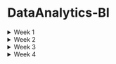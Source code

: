 # DataAnalytics-BI

<details>
<summary> Week 1 </summary>
<br>


 **What is Data Analytics** 
 - The ultimate role of a data analyst is to transform raw data into actionable insights that guide decision-making processes within an organization. This involves several key responsibilities and skills.

**1. Data Collection and Preparation:**
- Sourcing data from various channels, including databases, spreadsheets, and external sources,
- Cleaning and organizing the data to ensure it is accurate, consistent, and ready for analysis.


**2. Data Analysis:**
- Employing statistical methods, machine learning techniques, or other analytic tools to interpret data,
- Identifying trends, patterns, and correlations that might not be immediately obvious.


**3. Data Visualization and Storytelling:**
- Creating visual representations of the data, such as charts, graphs, and dashboards, to make complex information easily understandable,
- Articulating findings in a compelling narrative to communicate the significance of the data to stakeholders.

**4. Decision Support:**
- Making recommendations based on data-driven insights to help guide business decisions,
- Providing context around the data, including potential implications and future trends.

**5. Collaboration and Communication:**
- Working closely with other departments, such as marketing, finance, and operations, to understand their data needs and provide insights,

- Effectively communicating complex data findings in a clear and concise manner to non-technical stakeholders,

**6. Continuous Learning and Adaptation:**
- Keeping up-to-date with the latest industry trends, tools, and technologies in data analysis.
- Adapting to new types of data and analytical methods as the organization's needs evolve.


Analytics is made possible by modern data, storage, and computing capabilities.

**The Analytics Process**
- Data Acquisition
- Cleaning and Manipulation
- Analysis
- Visualization
- Reporting and Communication


**The Analytics Process is Iterative**
While we describe the steps of the analytics process as a series of sequential actions, it is more accurate to think of them as a set of interrelated actions that may be revisited frequently while working with a dataset.


**Analytics Techniques**
- Descriptive Analytics
- Predictive Analytics
- Prescriptive Analytics

</details>

<details>
<summary> Week 2 </summary>
<br>

**Exploring Data Types**
All columns in a table or set does represent a particular data type


**Tabular Data**
- Tabular data is data organized into a table, made up of columns and rows. A table represents information about a single topic.
- Each column represents a uniquely named field within a table, also called a variable, about a single characteristic
- The contents of each column contain values for the data element as defined by the column header.

**Structured Data Types**
- is tabular in nature and organized into rows and columns. Structured data is what typically comes to mind when looking at a spreadsheet.
- With clearly defined column headings, spreadsheets are easy to work with and understand
- In a spreadsheet, cells are where columns and rows intersect.


**Character**
- The character data type limits data entry to only valid characters
- Characters can include the alphabet that you might see on your keyboard, as well as numbers

**Alphanumeric** is the most widely used data type for storing character-based data. As the name implies, alphanumeric is appropriate when a data element consists of both numbers and letters.


**Character Sets**


 **Numeric** 
 - When numbers exclusively make up values for a data attribute, numeric becomes the data type of choice


**Whole Numbers**
- The integer, and all its subtypes, are for storing whole numbers.

**Rational Numbers**
- In all its variants, the numeric data type is for rational numbers that include a decimal point. As with the integer family of data types, each database vendor has its implementation nuances. 

![image](https://github.com/Siba182/DataAnalytics-BI/assets/60964130/6156f6b8-f376-4f89-9e86-4ba79a3b7e1d)


![image](https://github.com/Siba182/DataAnalytics-BI/assets/60964130/a690628b-80f3-4083-a4cf-a834dd13f546)


**Date and Time**
- Gathered together under the broad category of date, day of year and time of day are data elements that appear with great frequency

![image](https://github.com/Siba182/DataAnalytics-BI/assets/60964130/6de62299-4be5-428e-9bbd-0402a64e067c)


**Currency**
![image](https://github.com/Siba182/DataAnalytics-BI/assets/60964130/47530385-8390-4c4e-a247-60c42cce9819)



**Strong And Weak Typing**

**Strong** 
- Strong typing is when technology rigidly enforces data types. A database column defined as numeric only accepts numerical values. You will get an error if you attempt to enter characters into a numeric column.


**Weak**
- Weak typing loosely enforces data types. Spreadsheets use weak typing to help make it easier for people to accomplish their work. Spreadsheets default to an “automatic” data type and accommodate practically any value.





**Unstructured Data Types**
- While much of the data we use to record transactions is highly structured, most of the world's data is unstructured. Unstructured data is any type of data that does not fit neatly into the tabular model.

- Examples of unstructured data include digital images, audio recordings, video recordings, and open-ended survey responses.


**Binary**
- It supports any type of digital file you may have, from Microsoft Excel spreadsheets to digital photographs like audio, image and video data 

**Audio**
- Audio data can come from a variety of sources. Whenever you interact with a customer service agent and hear “this call may be recorded for quality assurance purposes,” your conversation is probably being recorded and stored for later analysis

**Images** 
- Each digital picture is a piece of unstructured data. 

**Videos**
- As is the case with audio data, the resolution has a significant impact on the storage a video consumes. Video duration is also another factor that impacts storage size.
  
**Large Text**
![image](https://github.com/Siba182/DataAnalytics-BI/assets/60964130/3fe7dc52-d530-4424-b581-49fb0866a926)


**Catagories of Data**


**Quantitative vs Qualitative Data**

**Quantitative** - data consists of numeric values. Data elements whose values come from counting or measuring are quantitative

**Qualitative** - data consists of frequent text values. Data elements whose values describe characteristics, traits, and attitudes are all qualitative



 **Discrete vs. Continuous Data**
 
  **Discrete** 
  - data is that it represents measurements that can't be subdivided. You may intuitively think of discrete data as using whole numbers, but that doesn't have to be the case.
  - useful when you have things you want to count


**Continuous**
- Instead of counting, when you measure things like height and weight, you are collecting continuous data.
  
- continuous data typically need a decimal point.


**Categorical Data**
- Text data with a known, finite number of categories is categorical.
- You can also use categories to enforce data validation when someone is first entering data.


  **Dimensional Data**
  - Dimensional modeling is an approach to arranging data to facilitate analysis.
  - Dimensional modeling organizes data into fact tables and dimension tables
  - Fact tables store measurement data that is of interest to a business
  - A table holding appointment data would be called a fact table. Dimensions are tables that 
     contain data about the fact
  


**Common Data Structures**

**Structured Data**
- Tabular data is structured data, with values stored in a consistent, defined manner, organized into columns and rows. Data is consistent when all entries in a column contain the same type of value. This method of organization facilitates aggregation.


**Unstructured Data**
- Unstructured data is qualitative, describing the characteristics of an event or an object. Images, phrases, audio or video recordings, and descriptive text are all examples of unstructured data. There is very little that is common about different kinds of unstructured data


**Semi-Structured Data**
- Semi-structured data is data that has structure and that is not tabular. Email is a well-known example of semi-structured data. Every email message has structural components, including recipient, sender, subject, date, and time. However, the body of an email is unstructured text, while attachments could be anything type of file.




**Common File Formarts**
- Common file formats facilitate data exchange and tool interoperability.

**Text Files**
- Text files are one of the most commonly used data file formats. As the name implies, they consist of plain text and are limited in scope to alphanumeric data

When a file is comma-delimited, it is known as a **comma-separated values (CSV)** file

Similarly, when a file is tab-delimited, it is called a **tab-separated values (TSV)** file.


**Fixed-Width Files**

**JavaScript Object Notation** 
- JSON is an open standard file format, designed to add structure to a text file without incurring significant overhead
- One of its design principles is that JSON is easily readable by people and easily parsed by modern programming languages


**Extensible Markup Language (XML)**
- is a markup language that facilitates structuring data in a text file
- While conceptually similar to JSON, XML incurs more overhead because it makes extensive use of tags
- Tags describe a data element and enclose each value for each data element.

**HyperText Markup Language (HTML)**
- is a markup language for documents designed to be displayed in a web browser
- HTML pages serve as the foundation for how people interact with the World Wide Web.
- HTML is a tag-based language


**Chapter 3**

**Relational Databases** 
- a database structured to recognize relations between stored items of information.

**Benefits**
- **Atomicity** defines elements that make up a complete transaction.
- **Consistency** defines rules for maintaining data integrity following a transaction.
- **Isolation** keeps the effects of transactions invisible to others so they don't contend with one another.
- **Durability** ensures data changes become permanent after each committed transaction.


**Relational Model**
- header corresponds to the name of an entity
- Each of these entities becomes a separate table in the database, with a column for each attribute.
- Each row represents an instance of the entity
- The power of the relational model is that it also allows us to describe how entities connect or relate, to each other.


**Entity Relationship Diagram**
- is a visual artifact of the data modeling process
- it shows the connection between related entities
-  A relationship is a connection between entities
-  The symbols adjacent to an entity describe the relationship.


**Cardinality**
- refers to the relationship between two entities, showing how many instances of one entity relate to instances in another entity

![image](https://github.com/Siba182/DataAnalytics-BI/assets/60964130/5e155dbd-c385-4618-84d8-311559b2f819)


**Relationships**

**Unary relationship** - is when an entity has a connection with itself. For example, where a single manager has multiple employees
**Binary relationship** - connects two entities
**Ternary relationship** - connects three entities. For example, you might use a ticket entity to connect a venue, a performing artist, and a price



**Relational Databases**
- are pieces of software that let you make an operational system out of an ERD
- You start with a relational model and create a physical design
- Relational entities correspond to database tables, and entity attributes correspond to table columns.


**Nonrelational databases**
- does not have a predefined structure based on tabular data
- The result is a highly flexible approach to storing data.
- the data types available in relational databases are absent
- you need to know more about the data itself to interact with it
- Data validation happens in code, as opposed to being done in the database.

**Key-value** - database is one of the simplest ways of storing data. Data is stored as a collection of keys and their corresponding values. A key must be globally unique across the entire database. 


**Document** - is similar to a key-value database, with additional restrictions. In a key-value database, the value can contain anything. With a document database, the value is restricted to a specific structured format


**Column-family** databases use an index to identify data in groups of related columns

**Graph** databases specialize in exploring relationships between pieces of data




**Databases Use Cases**

**Online Transactional Process (OLTP)**
- OLTP systems handle the transactions we encounter every day
- Example transactions include booking a flight reservation, ordering something online, or executing a stock trade


**Normalization**
**First Normal Form (1NF)** - is when every row in a table is unique and every column contains a unique value.

**Second normal form (2NF)** starts where 1NF leaves off. In addition to each row being unique, 2NF applies an additional rule stating that all nonprimary key values must depend on the entire primary key

**Third normal form (3NF)** builds upon 2NF by adding a rule stating all columns must depend on only the primary key.



**Online Analytical Processing**
- OLAP systems focus on the ability of organizations to analyze data.
- While OLAP and OLTP databases can both use relational database technology, their structures are fundamentally different.


**Schema Concept**

**Database** 
- Designed to capture and record data
- Live, real--time data
- Data stored in tables with column and rows
- Data is highly detailed
- Flexible schema

**Data Warehouse**
- Designed for analytical processing
- Data is refreshed from source systems - stores current and historical
- Data is summarised
- Rigid schema - hoe data is organized

**Data Lake**
- Designed to capture raw data (structured, semi-structured and unstructured)
- Made for large amounts of data
- Used for ML and AI in its current state or for Analytics with processing
- Can organised and put into Databases or Data Warehouses


**Dimensionality**
- Dimensionality refers to the number of attributes a table has.
- The greater the number of attributes, the higher the dimensionality.
- A dimension table provides additional context around data in fact tables

**Handling Dimensionality**
- There are multiple ways to design dimensions



**Data Acquisition Concepts**
To perform analytics, you need data. Data can come from internal systems you operate, or you can obtain it from third-party sources. 


**Integration**

**Extract, Transform, Load**
**Extract** - In the first phase, you extract data from the source system and place it in a staging area. The goal of the extract phase is to move data from a relational database into a flat file as quickly as possible


**Transform** -  The second phase transforms the data. The goal is to reformat the data from its transactional structure to the data warehouse's analytical design

**Load** - The purpose of the load phase is to ensure data gets into the analytical system as quickly as possible



**Differences between ETL and ELT**
Extract, load, and transform (ELT) is a variant of ETL. With ELT, data is extracted from a source database and loaded directly into the data warehouse


Once the extract and load phases are complete, the transformation phase gets underway. One key difference between ETL and ELT is the technical component performing the transformation


 With ETL, the data transformation takes place external to a relational database, using a programming language like Python. ELT uses SQL and the power of a relational database to reformat the data.



 **Data Collection Methods**
 - Application Programming Interfaces (APIs)
 - Web Services
 - Web Scraping
 - Human-in-the-Loop
 - Surveys
 - Survey Tools
 - Observation
 - Sampling
 
 



**Working with Data**


**Data Manipulation**
When manipulating data, one of four possible actions occurs:

Create new data        - INSERT - Creates new data in an existing table
Read existing data.    - SELECT - Retrieves data from an existing table
Update existing data.  - UPDATE - Changes existing data in an existing table
Delete existing data.  - DELETE - Removes existing data from an existing table


**SQL Considerations**
The keywords in SQL are case-insensitive. However, the case-sensitivity of column names and values depend on the database configuration.


**Filtering**
- Filtering is a way to reduce the data down to only the rows that you need.
- To filter data, you add a WHERE clause to a query. Note that the column you are filtering on does not have to appear in the SELECT clause.

**Filtering and Logical Operators**
- A query can have multiple filtering conditions. You need to use a logical operator to account for complex filtering needs
- Using AND and OR

**Sorting**
- When querying a database, you frequently specify the order in which you want your results to return.
- The ORDER BY clause is the component of a SQL query that makes sorting possible


**Date Function**
- date columns are frequently found in OLAP environments. Date columns also appear in transactional systems. Storing date information about an event facilitates analysis across time.


**Logical Functions**
- When writing SQL, there are frequently many ways to write a query and create the same results. Another way to generate the output is by using the IFF logical function. 

 syntax:
IFF(boolean_expression, true_value, false_value)


**Aggregate Functions**
- Summarized data helps answer questions that executives have, and aggregate functions are an easy way to summarize data. Aggregate functions summarize a query's data and return a single value

![image](https://github.com/Siba182/DataAnalytics-BI/assets/60964130/07d44816-d1ec-4222-8c9f-9685905acbc8)



**System Functions**
- Each database platform offers functions that expose data about the database itself. One of the most frequently used system functions returns the current date.
- The current date is a component of transactional records and enables time-based analysis in the future. The current date is also necessary for a system that uses an effective date approach.
- System functions also return data about the database environment.


**Query Optimization**
- Writing an SQL query is straightforward. Writing a SQL query that efficiently does what you intend can be more difficult. There are several factors to consider when creating well-performing SQL.




**Chapter 4**

**Data Quality Challenges**

**Duplicate Data**
- Duplicate data occurs when data representing the same transaction is accidentally duplicated within a system. 

**Redundant Data**
- While duplicate data typically comes from accidental data entry, redundant data happens when the same data elements exist in multiple places within a system. Frequently, data redundancy is a function of integrating multiple systems.


**Missing Values**
- Another issue that impacts data quality is the concept of missing values. Missing values occur when you expect an attribute to contain data but nothing is there. Missing values are also known as null values. A null value is the absence of a value. A null is not a space, blank, or other character


**Invalid Data**
- Invalid data are values outside the valid range for a given attribute. An invalid value violates a business rule instead of having an incorrect data type. As such, you have to understand the context of a system to determine whether or not a value is invalid


**Nonparametric Data**
- Nonparametric data is data collected from categorical variables
- Sometimes the categories indicate differentiation, and sometimes they have a rank order associated with them


**Data Outliers**
- A data outlier is a value that differs significantly from other observations in a dataset.
- With outliers, you need to understand why they exist and whether they are valid in the context of your analysis


**Specification Mismatch**
- A specification describes the target value for a component. A specification mismatch occurs when an individual component's characteristics are beyond the range of acceptable values


**Data Type Validation**
- Data type validation ensures that values in a dataset have a consistent data type.



**Data Manipulation Techniques**
- There are several potential issues to be aware of and account for when working with data.


**Recoding Data**
- Recoding data is a technique you can use to map original values for a variable into new values to facilitate analysis
-  Recoding groups data into multiple categories, creating a categorical variable. A categorical variable is either nominal or ordinal.
- Nominal variables are any variable with two or more categories where there is no natural order of the categories, like hair color or eye color
-  Ordinal variables are categories with an inherent rank



**Derived Variables**
- A derived variable is a new variable resulting from a calculation on an existing variable.

**Data Merge**
- A data merge uses a common variable to combine multiple datasets with different structures into a single dataset
- Merging data improves data quality by adding new variables to your existing data


**Data Blending**
- Data blending combines multiple sources of data into a single dataset at the reporting layer.
- Data blending differs from ETL in that it allows an analyst to combine datasets in an ad hoc manner without saving the blended dataset in a relational databas


**Concatenation**
- Concatenation is the merging of separate variables into a single variable
- Concatenation is a highly effective technique when dealing with a source system that stores components of a single variable in multiple columns.

**Data Append**
- A data append combines multiple data sources with the same structure, resulting in a new dataset containing all the rows from the original datasets
-  When appending data, you save the result as a new dataset for ongoing analysis.


**Imputation**
- Imputation is a technique for dealing with missing values by replacing them with substitutes
- When merging multiple data sources, you may end up with a dataset with many nulls in a given column

Here are a few approaches an analyst can use for imputing values:

- **Remove Missing Data**:  With this approach, you can remove rows with missing values without impacting the quality of your overall analysis.
- **Replace with Zero**:  With this approach, you replace missing values with a zero. Whether or not it is appropriate to replace missing data with a zero is contextual. In this case, zero isn't an appropriate value, as a person's weight should be a positive number. In addition, replacing a zero in this case has an extraordinary impact on the overall average weight.
- **Replace with Overall Average**:  Instead of using a zero, you can compute the average Weight value for all rows that have data and then replace the missing Weight values with that calculated average.
- **Replace with Most Frequent (Mode)**:  Alternatively, you can take the most frequently occurring value, called the mode, and use that as the constant.
- **Closest Value Average**:  With this approach, you use the values from the rows before and after the missing values. For example, to replace the missing measurements for 2/13/2021 and 2/14/2021, take the values from 2/12/2021 and 2/15/2021 to compute the average.



**Reduction**
- Reduction is the process of shrinking an extensive dataset without negatively impacting its analytical value
- There are a variety of reduction techniques from which you can choose. 


**Dimensionality Reduction**
- One reduction technique is dimensionality reduction, which removes attributes from a dataset. Removing attributes reduces the dataset's overall size.

**Numerosity Reduction**
- which reduces the overall volume of data
- One way to reduce the volume of quantitative data is by creating a histogram. 



**Managing Data Quality**
There are many techniques you can use to improve data quality


**Circumstances to Check for Quality**
- There are numerous circumstances where it is appropriate to implement data quality control checks. Every stop along the data life-cycle journey can impact data quality. Errors during data acquisition, transformation, manipulation, and visualization all contribute to degrading data quality



**Automated Validation**
- Whether source data is machine- or human-generated, one way to prevent data entry mistakes from adversely impacting data quality is to automate data validation checks.


**Data Quality Dimensions**
- Six dimensions to take into account when assessing data quality are accuracy, completeness, consistency, timeliness, uniqueness, and validity.

**Data Quality Rules and Metrics**
- With an understanding of data quality dimensions, you need to consider how to measure each of them in your quest to improve overall quality

**Methods to Validate Quality**
- Numerous methods are available for validating data quality. These methods range from whether or not your data passes reasonable expectations to statistical methods that look for irregular patterns within your data

- Reasonable Expectations, Data Profiling, Data Audits, Sampling, Cross-Validation



**What is statistics**
- the collection and intepretation of data 

</details>




<details>
<summary> Week 3 </summary>
<br>

 **Data Analytics Tools**

 **Spreadsheets**
 - The spreadsheet is the most widely used tool in the world of analytics.
 - It is hard to imagine anyone who does not use spreadsheets as part of their work because they provide an intuitive way to organize our data into rows and columns.
 - Spreadsheet software is installed on pretty much every computer in the modern work environment, and web-based spreadsheets are freely available to anyone.


**Microsoft Excel**
- Microsoft Excel is the most commonly used desktop spreadsheet application.
- It is available as a component of the widely deployed Microsoft Office productivity suite and most modern knowledge workers have access to it.
- Excel then allows users to perform calculations and visualizations on their data


**Programming Languages**

**R**
- The R programming language is extremely popular among data analysts because it is focused on creating analytics applications

**Python**
- Python is arguably the most popular programming language in use today. Python is about the same age as R, but the major difference between Python and R is that Python is a general-purpose programming language

**Structured Query Language (SQL)**
- The Structured Query Language (SQL) is the language of databases. Any time a developer, administrator, or end user interacts with a database, that interaction happens through the use of a SQL command

SQL is divided into two major sublanguages:

- **The Data Definition Language (DDL)** is used mainly by developers and administrators. It's used to define the structure of the database itself. It doesn't work with the data inside a database, but it sets the ground rules for the database to function.
- **The Data Manipulation Language (DML)** is the subset of SQL commands that are used to work with the data inside of a database. They do not change the database structure, but they add, remove, and change the data inside a database.


There are three DDL commands that you should know:

- The **CREATE** command is used to create a new table within your database or a new database on your server.
- The **ALTER** command is used to change the structure of a table that you've already created. If you want to modify your database or table, the ALTER command lets you make those modifications.
- The **DROP** command deletes an entire table or database from your server. It's definitely a command that you'll want to use with caution!



There are also four DML commands that you should know:

- The **SELECT** command is used to retrieve information from a database. It is the most commonly used command in SQL as it is used to pose queries to the database and retrieve the data that you're interested in working with.
- The **INSERT** command is used to add new records to a database table. If you are adding a new employee, customer order, or marketing activity, the INSERT command allows you to add one or more rows to your database.
- The **UPDATE** command is used to modify rows in the database. If you need to change something that is already stored in your database, the UPDATE command will do that.
- The **DELETE** command is used to delete rows from a database table. Don't confuse this command with the DROP command. The DROP command deletes an entire database table, whereas the DELETE command just deletes certain rows from the table.




**Microsoft Power BI**
- Power BI is Microsoft's analytics suite built on the company's popular SQL Server database platform.
- Power BI is popular among organizations that make widespread use of other Microsoft software because of its easy integration with those packages and cost-effective bundling within an organization's Microsoft enterprise license agreement



The major components of Power BI include the following:

- **Power BI Desktop** is a Windows application for data analysts, allowing them to interact with data and publish reports for others.
- The **Power BI** service is Microsoft's software-as-a-service (SaaS) offering that hosts Power BI capabilities in the cloud for customers to access.
- **Mobile apps** for Power BI provide users of iOS, Android, and Windows devices with access to Power BI capabilities.
- **Power BI Report Builder** allows developers to create paginated reports that are designed for printing, email, and other distribution methods.
- **Power BI Report Server** offers organizations the ability to host their own Power BI environment on internal servers for stakeholders to access.


**AWS QuickSight**
- AWS QuickSight is a dashboarding tool available as part of the Amazon Web Services cloud offering
- This tool's power comes from the fact that it is available on a pay-as-you-go basis and its integration with the powerful data storage, data warehousing, machine learning, and artificial intelligence capabilities offered by the Amazon cloud.


**Tableau**
- Tableau is arguably the most popular data visualization tool available in the market today.
- The focus of this tool is on the easy ingestion of data from a wide variety of sources and powerful visualization capabilities that allow analysts and business leaders to quickly identify trends in their data and drill down into specific details.



**Qlik**
- Qlik is another popular SaaS analytics platform, offering access to cloud-based analytics capabilities.


The major products offered by Qlik include the following:

- **QlikView** is the company's original analytics platform that focuses on providing rapid insights.
- **Qlik Sense** is a more advanced platform providing more sophisticated analytics capabilities




**Understanding the Business Requirements**
- Reports and dashboards both summarize data for end users, but they distribute those summaries in different ways

- A **report** is a static electronic or physical document that reflects information at a given point in time.
-  A **dashboard** is an interactive visualization that encourages people to explore data dynamically.



-  a **pull approach**, you publish a report to a known location, like a web page, and let people know the frequency and timing of when the report updates. With this approach, people can go to the website when they want to use the report.

-  a **push approach**, the report is automatically sent to the appropriate people as it becomes available. When designing a push approach, you need to think through distribution considerations.

- **blended approach**, you inform people that the report is available while maintaining central control of the report itself 




**Understanding Report Design Elements**
- **Control** has to do with how you focus the attention of your audience. When someone encounters a dashboard for the first time, one of your goals is to deliver the pertinent information quickly.

- **Correctness** makes sure that your information is accurate and that there are no spelling mistakes. Pay close attention to correctness when using corporate names and logos.

- **Clarity** refers to selecting the right visualization tool for communicating your message, making sure the visualization is easy to interpret and visually crisp, and using fonts and sizes that are easy to read

- **Consistency** refers to using the same design and documentation elements throughout your report or dashboard to give your visualization a cohesive and complete feel.

- **Concentration** refers to using visuals to focus your audience's attention on the most relevant information without overwhelming them with details




**Report Cover Page**
- When developing a printed report, keep in mind that the first thing people see is the cover page. Since the cover page is the first thing a person sees, it is vital that it sets expectations about the observations and insights the reader will find within.


**Executive Summary**
- The executive summary provides an overview of the report's contents
- When crafting an executive summary, you should begin with the end in mind, summarizing crucial observations and insights.
- With time as an executive's most precious resource, the summary needs to convey the big ideas, while the body of the report details the analysis that led to those ideas


**Color Schemes**
-  color scheme is a limited selection of colors you use when creating a report or a dashboard
-  The first decision to make is whether you need to use a monochromatic color palette or have the flexibility to use more than one color
-  A monochromatic palette limits you to working with shades of a single color


**Layouts**
- The layout of a report or dashboard determines the arrangement of its component parts.
- It is crucial to consider approachability when thinking about the design.
- When developing the layout for a report, begin with a summary before diving into the supporting details.



**Fonts**
- When choosing a font style, pick one that is easy for people to read by avoiding ornate fonts
- In typography, a serif is a finishing detail for each letter in a typeface.
- A serif font style includes serifs (the curls), whereas a sans serif font style does not


**Graphics**
- Using graphics to present summary information is a practical choice, whether creating a report or developing a dashboard.
- As the saying goes, a picture is worth a thousand words, and visually conveying information with charts helps focus your audience's attention


**Corporate Reporting Standards**
- When developing any type of visualization, be mindful of any existing corporate reporting standards
- A style guide is a set of standards that drives consistency in communication.
- As a means of enforcing structure and consistency, style guides define the use of a variety of branding elements, including page layout, font selection, corporate color codes, logos, and trademarks. 


**Documentation Elements**
- People must trust the information in your visualizations.
- To help establish trust, you can incorporate documentation elements, including version numbers, reference data sources, and reference dates.
- Reference dates include the initial creation date, report run date, and data refresh date.


**Version Number**
- A version number is a numeric value that refers to a specific version of a report
- Version numbers help you keep track of changes to content and layout over time
- Reference data sources identify where data in the report originates.



**Reference Data Sources**
- Reference dates help people understand what to expect in terms of data recency.
- For example, if a report has a daily refresh cycle, the report run date helps people realize when the last data refresh date was. 
-  If they see that the refresh date is from a week ago, they know the report is missing a week's worth of data.



**Frequently Asked Questions**
- When developing a report or a dashboard, it is good to maintain a set of frequently asked questions (FAQs)
- A FAQ provides answers to people's most common questions.
- If the dashboard is available online, the FAQ can contain links to a glossary of unique terms, cross-references to other dashboards or reports, and contact information if there are additional questions.



**Appendix**
- When developing a report, use an appendix to include supporting details that are inappropriate to include in the main body.



**Understanding Dashboard Development Methods**


**Consumer Types**
- As with developing a report, it is crucial to identify who will be interacting with the dashboard you create
- C-level executives, with titles like chief executive officer and chief financial officer, have the most senior leadership positions in an organization.
-  Ensure you spend sufficient time identifying the key performance indicators (KPIs) crucial to senior leaders.
- A KPI is a metric that leadership agrees is crucial to achieving the organization's business objectives.
- Your organization may enter into a service level agreement (SLA) that describes the level of service an external vendor or partner can expect.


**Data Source Considerations**
- With clarity on what your dashboard needs to contain, you can proceed with identifying data sources.

- **Static data** is data that refreshes at some regular interval. A typical design pattern is for operational databases to update a data warehouse every night.

- **Continuous data**, also known as live data, typically comes directly from an operational database that people use to perform their daily duties

- The operational database provides a **live data feed** to the dashboard.



**Data Type Considerations**
- One thing that differentiates dashboards and reports is the fact that dashboards use software as the delivery mechanism.
- A **measure** is a numeric, quantitative value that a dashboard user is curious about


**Development Process**
- After you identify the data sources that will power your dashboard, you must turn your attention to developing the dashboard itself
- A **wireframe** is a blueprint for an application that defines the basic design and functions of a dashboard
- A **mock-up** extends a wireframe by providing details about the visual elements of the dashboard, including fonts, colors, logos, graphics, and page styles
- Incorporating wireframes, mock-ups, and a data story plan helps design an optimal **web interface**



**Delivery Considerations**
- Delivery considerations are a crucial part of the development process.
- Accounting for how you will refresh data is one of the many things to consider
- As you document their requirements and develop mock-ups, you need to determine whether people can subscribe to changes
- If subscription capability is a requirement, you need to have a system where people can opt-in to receive a notification when the underlying data changes.


**Operational Considerations**
- Once you have final approval, you proceed with developing the dashboard.
-  Similar to the design stage, make sure you include frequent opportunities to gather feedback
-  Once dashboard development is complete, test it thoroughly to verify its functionality.





**Exploring Visualization Types**
- You have many options for presenting information visually.
- It is vital to select a visualization type that appropriately conveys the story you are telling with your data in a compelling format.

**Charts**
- Charts are one of the foundational methods for visualizing both qualitative and quantitative data.
- There are many chart types, including line, pie, bar, stacked, scatter, and bubble charts


**Histogram**
- A histogram is a chart that shows a frequency distribution for numeric data.
- When performing an exploratory data analysis, create histograms for numeric data


**Maps**
- People frequently use maps to convey the location of a country, town, or individual address. 
- Maps are effective methods of orienting a person to a dataset
- There are numerous types of maps available to visualize data, including geographic, heat, and tree maps



**Waterfall**
- A waterfall chart displays the cumulative effect of numeric values over time.
- Waterfall charts facilitate an understanding of how a series of events impact an initial value.



**Infographic**
- An infographic, which gets its name from the words “information” and “graphic,” is a visualization that presents information clearly and concisely.
- Infographics minimize text in favor of visual elements to represent a topic in a format that is easy to understand


**Word Cloud**
- A word cloud is a visualization that uses shape, font size, and color to signify the relative importance of words.
- Word clouds are effective at visualizing free-form text responses. When creating a word cloud, you eliminate common words and conjunctions as they occur frequently and don't add value in terms of meaning. 



**Comparing Report  Types**
- There are several report types to choose from, depending on the information you want to convey.



**Static and Dynamic**
It is imperative to identify whether a report needs to be static or dynamic, as that difference impacts where you get your data. 

- **Static reports** pull data from various data sources to reflect data at a specific point in time. Suppose you work in a financial services firm and develop a five-year trend report for securities in the automotive sector, including Ford, Volkswagen, and Tesla.

- **Dynamic reports** give people real-time access to information. Using your five-year trend report to inform their analysis, a financial analyst in your company may want to execute a trade. For the analysts to determine the price they are willing to pay for a given security, they need access to real-time pricing data.


**Ad Hoc**
- **Ad hoc reports, or one-time reports**, use existing data to meet a unique need at a specific point in time. For example, suppose a hospital suffers an information security breach.



**Self-Service (On-Demand)**
- Self-service reports, or on-demand reports, allow individuals to answer questions that are unique to them at a time of their choosing.
- Instead of having data pushed to them, an attribute of self-service reporting is that individuals can pull a report at the time of their choosing


**Recurring Reports**
Recurring reports provide summary information on a regularly scheduled basis. Typically, recurring reports get delivered to their audience immediately after creation


There are numerous types of recurring **operational reports** that organizations use to monitor organizational health and performance. Operational reports typically show the KPIs for an organization.


From a **financial compliance reporting** standpoint, if you are a public company in the United States, you need to document annual compliance with the Sarbanes–Oxley Act (SOX). SOX compliance ensures that your company provides proof of accurate financial reporting.


From a **safety compliance reporting** standpoint, you need to comply with the Occupational Safety and Health Act (OSHA) in the United States to ensure the safety of your employees.


If you process health-related data in the United States, you must meet health **compliance reporting** obligations.


Organizations develop **risk compliance reports** to engender trust. For example, System and Organization Controls (SOC) reports document how an organization maintains its IT systems’ security, availability, and confidentiality in the information technology space. 



**Tactical and Research**
It is vital to identify whether the report you create is for tactical or strategic purposes.


- **Tactical reports** provide information to inform an organization's short-term decisions. Tactical information helps organizations accomplish initiatives like constructing a building, opening a manufacturing plant, or shipping products from one location to another.


- A **research report** helps an organization make strategic decisions. To achieve strategic objectives, an organization executes multiple tactical initiatives. Where a tactical report informs a decision with a finite scope and duration, research reports inform the development of an overarching strategy. The implications of strategic decisions are broad, including whether to acquire a competitor, how many component suppliers an organization needs, and whether to diversify and enter an entirely new market.
  
</details>



<details>
<summary> Week 4 </summary>
<br>

**Data Governance Concepts**
- Data governance is the set of policies, procedures, and controls that an organization develops to safeguard its information while making it useful for transactional and analytic purposes.


**Data Governance Roles**
- It takes multiple people fulfilling a variety of roles for data governance to thrive. A crucial concept relating to data governance is data stewardship
- Stewardship denotes looking after something, like an organization or property
  
-  **Data stewardship** is the act of developing the policies and procedures for looking after an organization's data quality, security, privacy, and regulatory compliance

-   An **organizational data steward**, or data steward, is the person responsible for data stewardship.

- A **data owner** is a senior business leader with overall responsibility for a specific data domain. A data domain, or data subject area, contains data about a particular operational division within an organization


- **A data custodian** is a role given to someone who implements technical controls that execute data governance policies. Data custodians are frequently information technology employees who configure applications, dashboards, and databases





**Access Permissions**
It is a best practice to use role-based access to grant people permission to access data.

- **Role-based access** means that instead of giving access to individual people, you grant access to the role they occupy
- A role-based access approach facilitates permissions maintenance and improves consistency


- The alternative to role-based access is **user-based access**, which assigns permissions directly to individuals
-  User-based access is a dangerous practice as it increases operational complexity and the potential for mistakes.




**Group Permissions**
- It's best to start by visualizing people within an organization when creating data access roles. An organization chart documents the reporting structure within an organization


**Data Use Agreements**
- A data use agreement (DUA) is a contractual document for transferring private data between organizations. 
- You should establish a DUA before sharing data with an outside party
- It is essential to understand the classification for each piece of data when crafting a DUA


**Security Requirements**
- With data access requirements in place, you need to determine the technical controls for protecting data
- In cryptography, encryption is the process of encoding data with a key so that only authorized parties can read it
- Data encryption is one of the fundamental components of data protection, as the data is unusable without the key to decrypt it.
- An encryption key is a series of letters, numbers, and symbols used during the encoding process to make data unreadable




**Storage Environment Requirements**
- There are many environments where data at rest exists, including local storage, a shared drive, and the cloud.
- Regardless of the storage environment, you need to encrypt all data at rest. Local storage is the storage media on an individual device, such as a hard drive in a laptop.


Encrypting local storage is straightforward, regardless of the operating system you use. The steps, visualized in Figure 11, are as follows:

- Create a password for encrypting the local storage.
- Determine the operating system.
- Use the encryption tool appropriate for the chosen operating system.







 
</details>
